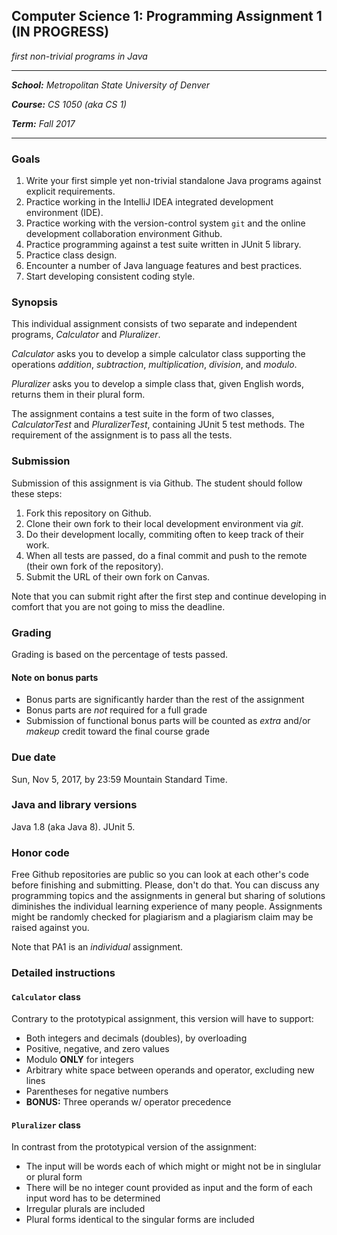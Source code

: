 ## Computer Science 1: Programming Assignment 1 (IN PROGRESS)

_first non-trivial programs in Java_

* * * 

_**School:** Metropolitan State University of Denver_

_**Course:** CS 1050 (aka CS 1)_

_**Term:** Fall 2017_

* * * 

### Goals

1. Write your first simple yet non-trivial standalone Java programs against explicit requirements.
2. Practice working in the IntelliJ IDEA integrated development environment (IDE).
3. Practice working with the version-control system `git` and the online development collaboration environment Github.
4. Practice programming against a test suite written in JUnit 5 library.
5. Practice class design.
6. Encounter a number of Java language features and best practices.
7. Start developing consistent coding style.

### Synopsis

This individual assignment consists of two separate and independent programs, _Calculator_ and _Pluralizer_. 

_Calculator_ asks you to develop a simple calculator class supporting the operations _addition_, _subtraction_, _multiplication_, _division_, and _modulo_.

_Pluralizer_ asks you to develop a simple class that, given English words, returns them in their plural form.

The assignment contains a test suite in the form of two classes, _CalculatorTest_ and _PluralizerTest_, containing JUnit 5 test methods. The requirement of the assignment is to pass all the tests.

### Submission

Submission of this assignment is via Github. The student should follow these steps:

1. Fork this repository on Github.
2. Clone their own fork to their local development environment via _git_.
3. Do their development locally, commiting often to keep track of their work.
4. When all tests are passed, do a final commit and push to the remote (their own fork of the repository).
5. Submit the URL of their own fork on Canvas.

Note that you can submit right after the first step and continue developing in comfort that you are not going to miss the deadline.

### Grading

Grading is based on the percentage of tests passed.

#### Note on bonus parts

  * Bonus parts are significantly harder than the rest of the assignment
  * Bonus parts are _not_ required for a full grade
  * Submission of functional bonus parts will be counted as _extra_ and/or _makeup_ credit toward the final course grade

### Due date

Sun, Nov 5, 2017, by 23:59 Mountain Standard Time.

### Java and library versions

Java 1.8 (aka Java 8). JUnit 5.

### Honor code

Free Github repositories are public so you can look at each other's code before finishing and submitting. Please, don't do that. You can discuss any programming topics and the assignments in general but sharing of solutions diminishes the individual learning experience of many people. Assignments might be randomly checked for plagiarism and a plagiarism claim may be raised against you.

Note that PA1 is an _individual_ assignment.

### Detailed instructions

#### `Calculator` class

Contrary to the prototypical assignment, this version will have to support:
  * Both integers and decimals (doubles), by overloading
  * Positive, negative, and zero values
  * Modulo **ONLY** for integers
  * Arbitrary white space between operands and operator, excluding new lines
  * Parentheses for negative numbers
  * **BONUS:** Three operands w/ operator precedence


#### `Pluralizer` class

In contrast from the prototypical version of the assignment:
  * The input will be words each of which might or might not be in singlular or plural form
  * There will be no integer count provided as input and the form of each input word has to be determined
  * Irregular plurals are included
  * Plural forms identical to the singular forms are included

